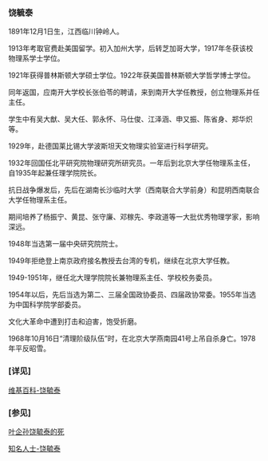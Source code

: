### 饶毓泰 ###

1891年12月1日生，江西临川钟岭人。

1913年考取官费赴美国留学。初入加州大学，后转芝加哥大学，1917年冬获该校物理系学士学位。

1921年获得普林斯顿大学硕士学位。1922年获美国普林斯顿大学哲学博士学位。

同年返国，应南开大学校长张伯苓的聘请，来到南开大学任教授，创立物理系并任主任。

学生中有吴大猷、吴大任、郭永怀、马仕俊、江泽涵、申又振、陈省身、郑华炽等。

1929年，赴德国莱比锡大学波斯坦天文物理实验室进行科学研究。

1932年回国任北平研究院物理研究所研究员。一年后到北京大学任物理系主任，自1935年起兼任理学院院长。

抗日战争爆发后，先后在湖南长沙临时大学（西南联合大学前身）和昆明西南联合大学任物理系主任。

期间培养了杨振宁、黄昆、张守廉、邓稼先、李政道等一大批优秀物理学家，影响深远。

1948年当选第一届中央研究院院士。

1949年拒绝登上南京政府接名教授去台湾的专机，继续在北京大学任教。

1949-1951年，继任北大理学院院长兼物理系主任、学校校务委员。

1954年以后，先后当选为第二、三届全国政协委员、四届政协常委。1955年当选为中国科学院学部委员。

文化大革命中遭到打击和迫害，饱受折磨。

1968年10月16日“清理阶级队伍”时，在北京大学燕南园41号上吊自杀身亡。1978年平反昭雪。

### [详见] ###

[维基百科-饶毓泰](https://zh.wikipedia.org/wiki/%E9%A5%92%E6%AF%93%E6%B3%B0)

### [参见] ###

[叶企孙饶毓泰的死](https://botanwang.com/articles/201801/%E5%8F%B6%E4%BC%81%E5%AD%99%E9%A5%B6%E6%AF%93%E6%B3%B0%E7%9A%84%E6%AD%BB.html)

[知名人士-饶毓泰](http://m.gerenjianli.com/Mingren/03/lcnm78rog7apl2g.html)
